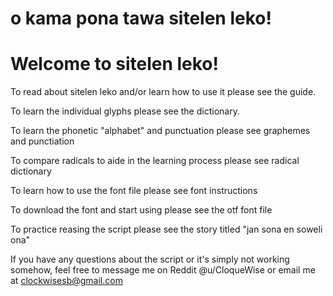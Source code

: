 # o kama pona tawa sitelen leko!
# Welcome to sitelen leko!

To read about sitelen leko and/or learn how to use it please see the guide.

To learn the individual glyphs please see the dictionary.

To learn the phonetic "alphabet" and punctuation please see graphemes and punctiation

To compare radicals to aide in the learning process please see radical dictionary

To learn how to use the font file please see font instructions

To download the font and start using please see the otf font file

To practice reasing the script please see the story titled "jan sona en soweli ona"

If you have any questions about the script or it's simply not working somehow, feel free to message me on Reddit @u/CloqueWise or email me at clockwisesb@gmail.com
